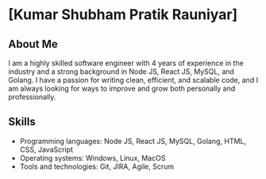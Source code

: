 # [Kumar Shubham Pratik Rauniyar]

## About Me
I am a highly skilled software engineer with 4 years of experience in the industry and a strong background in Node JS, React JS, MySQL, and Golang. I have a passion for writing clean, efficient, and scalable code, and I am always looking for ways to improve and grow both personally and professionally.

## Skills
- Programming languages: Node JS, React JS, MySQL, Golang, HTML, CSS, JavaScript
- Operating systems: Windows, Linux, MacOS
- Tools and technologies: Git, JIRA, Agile, Scrum


